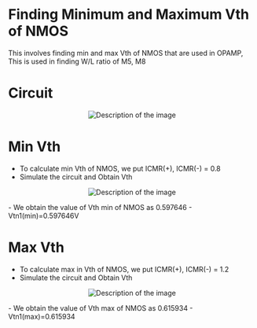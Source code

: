 # Finding Minimum and Maximum Vth of NMOS
This involves finding min and max Vth of NMOS that are used in OPAMP, This is used in finding W/L ratio of M5, M8

# Circuit
<p align="center">
  <img src="https://github.com/chennakeshavadasa/Miller-Compensated-Two-stage-OPAMP-using-SKY130PDK/assets/123294639/d90fe195-170c-4494-a410-5bbfa7762ebf" alt="Description of the image" />
</p>

# Min Vth 
- To calculate min Vth of NMOS, we put ICMR(+), ICMR(-) = 0.8
- Simulate the circuit and Obtain Vth
<p align="center">
  <img src="https://github.com/chennakeshavadasa/Miller-Compensated-Two-stage-OPAMP-using-SKY130PDK/assets/123294639/968dbee5-7bc9-4ba2-be33-21722adf97b9" alt="Description of the image" />
</p>
- We obtain the value of Vth min of NMOS as 0.597646
- Vtn1(min)=0.597646V

# Max Vth
- To calculate max in Vth of NMOS, we put ICMR(+), ICMR(-) = 1.2
- Simulate the circuit and Obtain Vth
<p align="center">
  <img src="https://github.com/chennakeshavadasa/Miller-Compensated-Two-stage-OPAMP-using-SKY130PDK/assets/123294639/6e785407-5cb5-4289-9773-e6a77b74107d" alt="Description of the image" />
</p>
- We obtain the value of Vth max of NMOS as 0.615934
- Vtn1(max)=0.615934
